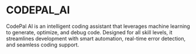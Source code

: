 # CODEPAL_AI
CodePal AI is an intelligent coding assistant that leverages machine learning to generate, optimize, and debug code. Designed for all skill levels, it streamlines development with smart automation, real-time error detection, and seamless coding support.
